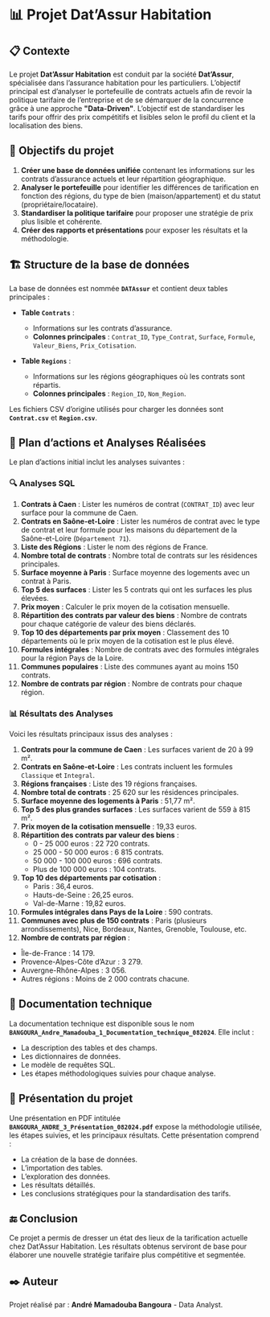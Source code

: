 # 📊 Projet Dat’Assur Habitation

## 📋 Contexte
Le projet **Dat’Assur Habitation** est conduit par la société **Dat’Assur**, spécialisée dans l’assurance habitation pour les particuliers. L’objectif principal est d’analyser le portefeuille de contrats actuels afin de revoir la politique tarifaire de l’entreprise et de se démarquer de la concurrence grâce à une approche **"Data-Driven"**. L’objectif est de standardiser les tarifs pour offrir des prix compétitifs et lisibles selon le profil du client et la localisation des biens.

## 🎯 Objectifs du projet
1. **Créer une base de données unifiée** contenant les informations sur les contrats d’assurance actuels et leur répartition géographique.
2. **Analyser le portefeuille** pour identifier les différences de tarification en fonction des régions, du type de bien (maison/appartement) et du statut (propriétaire/locataire).
3. **Standardiser la politique tarifaire** pour proposer une stratégie de prix plus lisible et cohérente.
4. **Créer des rapports et présentations** pour exposer les résultats et la méthodologie.

## 🏗️ Structure de la base de données
La base de données est nommée **`DATAssur`** et contient deux tables principales :

- **Table `Contrats`** :
  - Informations sur les contrats d’assurance.
  - **Colonnes principales** : `Contrat_ID`, `Type_Contrat`, `Surface`, `Formule`, `Valeur_Biens`, `Prix_Cotisation`.

- **Table `Regions`** :
  - Informations sur les régions géographiques où les contrats sont répartis.
  - **Colonnes principales** : `Region_ID`, `Nom_Region`.

Les fichiers CSV d’origine utilisés pour charger les données sont **`Contrat.csv`** et **`Region.csv`**.

## 🚀 Plan d’actions et Analyses Réalisées
Le plan d’actions initial inclut les analyses suivantes :

### 🔍 Analyses SQL

1. **Contrats à Caen** : Lister les numéros de contrat (`CONTRAT_ID`) avec leur surface pour la commune de Caen.
2. **Contrats en Saône-et-Loire** : Lister les numéros de contrat avec le type de contrat et leur formule pour les maisons du département de la Saône-et-Loire (`Département 71`).
3. **Liste des Régions** : Lister le nom des régions de France.
4. **Nombre total de contrats** : Nombre total de contrats sur les résidences principales.
5. **Surface moyenne à Paris** : Surface moyenne des logements avec un contrat à Paris.
6. **Top 5 des surfaces** : Lister les 5 contrats qui ont les surfaces les plus élevées.
7. **Prix moyen** : Calculer le prix moyen de la cotisation mensuelle.
8. **Répartition des contrats par valeur des biens** : Nombre de contrats pour chaque catégorie de valeur des biens déclarés.
9. **Top 10 des départements par prix moyen** : Classement des 10 départements où le prix moyen de la cotisation est le plus élevé.
10. **Formules intégrales** : Nombre de contrats avec des formules intégrales pour la région Pays de la Loire.
11. **Communes populaires** : Liste des communes ayant au moins 150 contrats.
12. **Nombre de contrats par région** : Nombre de contrats pour chaque région.

### 📊 Résultats des Analyses
Voici les résultats principaux issus des analyses :

1. **Contrats pour la commune de Caen** : Les surfaces varient de 20 à 99 m².
2. **Contrats en Saône-et-Loire** : Les contrats incluent les formules `Classique` et `Integral`.
3. **Régions françaises** : Liste des 19 régions françaises.
4. **Nombre total de contrats** : 25 620 sur les résidences principales.
5. **Surface moyenne des logements à Paris** : 51,77 m².
6. **Top 5 des plus grandes surfaces** : Les surfaces varient de 559 à 815 m².
7. **Prix moyen de la cotisation mensuelle** : 19,33 euros.
8. **Répartition des contrats par valeur des biens** :
   - 0 - 25 000 euros : 22 720 contrats.
   - 25 000 - 50 000 euros : 6 815 contrats.
   - 50 000 - 100 000 euros : 696 contrats.
   - Plus de 100 000 euros : 104 contrats.
9. **Top 10 des départements par cotisation** :
   - Paris : 36,4 euros.
   - Hauts-de-Seine : 26,25 euros.
   - Val-de-Marne : 19,82 euros.
10. **Formules intégrales dans Pays de la Loire** : 590 contrats.
11. **Communes avec plus de 150 contrats** : Paris (plusieurs arrondissements), Nice, Bordeaux, Nantes, Grenoble, Toulouse, etc.
12. **Nombre de contrats par région** :
   - Île-de-France : 14 179.
   - Provence-Alpes-Côte d’Azur : 3 279.
   - Auvergne-Rhône-Alpes : 3 056.
   - Autres régions : Moins de 2 000 contrats chacune.

## 📂 Documentation technique
La documentation technique est disponible sous le nom **`BANGOURA_Andre_Mamadouba_1_Documentation_technique_082024`**. Elle inclut :

- La description des tables et des champs.
- Les dictionnaires de données.
- Le modèle de requêtes SQL.
- Les étapes méthodologiques suivies pour chaque analyse.

## 📑 Présentation du projet
Une présentation en PDF intitulée **`BANGOURA_ANDRE_3_Présentation_082024.pdf`** expose la méthodologie utilisée, les étapes suivies, et les principaux résultats. Cette présentation comprend :

- La création de la base de données.
- L’importation des tables.
- L’exploration des données.
- Les résultats détaillés.
- Les conclusions stratégiques pour la standardisation des tarifs.

## 🔚 Conclusion
Ce projet a permis de dresser un état des lieux de la tarification actuelle chez Dat’Assur Habitation. Les résultats obtenus serviront de base pour élaborer une nouvelle stratégie tarifaire plus compétitive et segmentée.

## ✒️ Auteur
Projet réalisé par : **André Mamadouba Bangoura** - Data Analyst.
